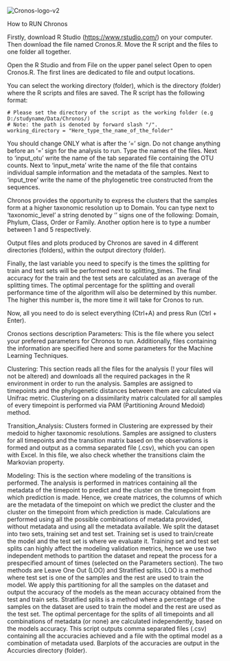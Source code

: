 
![Cronos-logo-v2](https://user-images.githubusercontent.com/8244618/139041662-dc956016-54e9-41b9-bb80-caa91119220a.png)

How to RUN Chronos

Firstly, download R Studio (https://www.rstudio.com/) on your computer. 
Then download the file named Cronos.R. Move the R script and the files to one folder all together.

Open the R Studio and from File on the upper panel select Open to open Cronos.R.
The first lines are dedicated to file and output locations.

You can select the working directory (folder), which is the directory (folder) where the 
R scripts and files are saved. The R script has the following format:

```
# Please set the directory of the script as the working folder (e.g D:/studyname/Data/Chronos/)
# Note: the path is denoted by forward slash "/".
working_directory = "Here_type_the_name_of_the_folder"
```


You should change ONLY what is after the ‘=’ sign. Do not change anything before an ‘=’ sign for the analysis to run. Type the names of the files.
Next to ‘input_otu’ write the name of the tab separated file containing the OTU counts. 
Next to ‘input_meta’ write the name of the file that contains individual sample information and the metadata of the samples.
Next to ‘input_tree’ write the name of the phylogenetic tree constructed from the sequences.

Chronos provides the opportunity to express the clusters that the samples form at a higher taxonomic resolution up to Domain. You can type next to ‘taxonomic_level’ a string denoted by ‘’ signs one of the following: Domain, Phylum, Class, Order or Family. Another option here is to type a number between 1 and 5 respectively. 

Output files and plots produced by Chronos are saved in 4 different directories (folders), within the output directory (folder).

Finally, the last variable you need to specify is the times the splitting for train and test sets will be performed next to splitting_times. The final accuracy for the train and the test sets are calculated as an average of the splitting times. The optimal percentage for the splitting and overall performance time of the algorithm will also be determined by this number. The higher this number is, the more time it will take for Cronos to run.

Now, all you need to do is select everything (Ctrl+A) and press Run (Ctrl + Enter). 


Cronos sections description
Parameters: 
This is the file where you select your prefered parameters for Chronos to run. Additionally, files containing the information are specified here and some parameters for the Machine Learning Techniques. 

Clustering:
This section reads all the files for the analysis (! your files will not be altered) and downloads all the required packages in the R environment in order to run the analysis. Samples are assigned to timepoints and the phylogenetic distances between them are calculated via Unifrac metric. Clustering on a dissimilarity matrix calculated for all samples of every timepoint is performed via PAM (Partitioning Around Medoid) method. 

Transition_Analysis:
Clusters formed in Clustering are expressed by their medoid to higher taxonomic resolutions. Samples are assigned to clusters for all timepoints and the transition matrix based on the observations is formed and output as a comma separated file (.csv), which you can open with Excel. In this file, we also check whether the transitions claim the Markovian property.

Modeling:
This is the section where modeling of the transitions is performed. The analysis is performed in matrices containing all the metadata of the timepoint to predict and the cluster on the timepoint from which prediction is made. Hence, we create matrices, the columns of which are the metadata of the timepoint on which we predict the cluster and the cluster on the timepoint from which prediction is made. Calculations are performed using all the possible combinations of metadata provided, without metadata and using all the metadata available.
We split the dataset into two sets, training set and test set. Training set is used to train/create the model and the test set is where we evaluate it. Training set and test set splits can highly affect the modeling validation metrics, hence we use two independent methods to partition the dataset and repeat the process for a prespecified amount of times (selected on the Parameters section). The two methods are Leave One Out (LOO) and Stratified splits. 
LOO is a method where test set is one of the samples and the rest are used to train the model. We apply this partitioning for all the samples on the dataset and output the accuracy of the models as the mean accuracy obtained from the test and train sets.
Stratified splits is a method where a percentage of the samples on the dataset are used to train the model and the rest are used as the test set. The optimal percentage for the splits of all timepoints and all combinations of metadata (or none) are calculated independently, based on the models accuracy. 
This script outputs comma separated files (.csv)  containing all the accuracies achieved and a file with the optimal model as a combination of metadata used. Barplots of the accuracies are output in the Accurcies directory (folder).  
